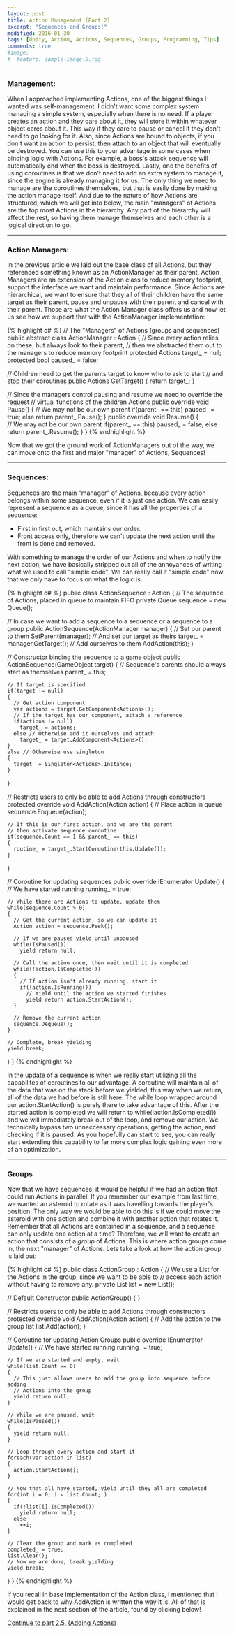 ```yaml
---
layout: post
title: Action Management (Part 2)
excerpt: "Sequences and Groups!"
modified: 2016-01-30
tags: [Unity, Action, Actions, Sequences, Groups, Programming, Tips]
comments: true
#image:
#  feature: sample-image-5.jpg
---
```


### Management\: ###

When I approached implementing Actions, one of the biggest things I wanted was self-management. I didn't want some complex system managing a simple system, especially when there is no need. If a player creates an action and they care about it, they will store it within whatever object cares about it. This way if they care to pause or cancel it they don't need to go looking for it. Also, since Actions are bound to objects, if you don't want an action to persist, then attach to an object that will eventually be destroyed. You can use this to your advantage in some cases when binding logic with Actions. For example, a boss's attack sequence will automatically end when the boss is destroyed. Lastly, one the benefits of using coroutines is that we don't need to add an extra system to manage it, since the engine is already managing it for us. The only thing we need to manage are the coroutines themselves, but that is easily done by making the action manage itself. And due to the nature of how Actions are structured, which we will get into below, the main "managers" of Actions are the top most Actions in the hierarchy. Any part of the hierarchy will affect the rest, so having them manage themselves and each other is a logical direction to go.  

---

### Action Managers\: ###

In the previous article we laid out the base class of all Actions, but they referenced something known as an ActionManager as their parent. Action Managers are an extension of the Action class to reduce memory footprint, support the interface we want and maintain performance. Since Actions are hierarchical, we want to ensure that they all of their children have the same target as their parent, pause and unpause with their parent and cancel with their parent. Those are what the Action Manager class offers us and now let us see how we support that with the ActionManager implementation:

{% highlight c# %}
// The "Managers" of Actions (groups and sequences)
public abstract class ActionManager : Action
{
  // Since every action relies on these, but always look to their parent,
  // then we abstracted them out to the managers to reduce memory footprint
  protected Actions target_ = null;
  protected bool paused_ = false;

  // Children need to get the parents target to know who to ask to start
  // and stop their coroutines
  public Actions GetTarget() { return target_; }

  // Since the managers control pausing and resume we need to override the request
  // virtual functions of the children Actions
  public override void Pause() {
    // We may not be our own parent
    if(parent_ == this)
      paused_ = true;
    else
      return parent_.Pause();
  }
  public override void Resume() {     
    // We may not be our own parent
    if(parent_ == this)
      paused_ = false;
    else
      return parent_.Resume();
  }
}
{% endhighlight %}

>

Now that we got the ground work of ActionManagers out of the way, we can move onto the first and major "manager" of Actions, Sequences!

---

### Sequences\: ###

Sequences are the main "manager" of Actions, because every action belongs within some sequence, even if it is just one action. We can easily represent a sequence as a queue, since it has all the properties of a sequence: 

* First in first out, which maintains our order.
* Front access only, therefore we can't update the next action until the front is done and removed.

With something to manage the order of our Actions and when to notify the next action, we have basically stripped out all of the annoyances of writing what we used to call "simple code". We can really call it "simple code" now that we only have to focus on what the logic is.

{% highlight c# %}
public class ActionSequence : Action
{
  // The sequence of Actions, placed in queue to maintain FIFO
  private Queue<Action> sequence = new Queue<Action>();

  // In case we want to add a sequence to a sequence or a sequence to a group
  public ActionSequence(ActionManager manager)
  {
    // Set our parent to them
    SetParent(manager);
    // And set our target as theirs
    target_ = manager.GetTarget();
    // Add ourselves to them
    AddAction(this);
  }

  // Constructor binding the sequence to a game object
  public ActionSequence(GameObject target)
  {
    // Sequence's parents should always start as themselves
    parent_ = this;

    // If target is specified
    if(target != null)
    {
      // Get action component
      var actions = target.GetComponent<Actions>();
      // If the target has our component, attach a reference
      if(actions != null)
        target_ = actions;
      else // Otherwise add it ourselves and attach
        target_ = target.AddComponent<Actions>();
    }
    else // Otherwise use singleton
    {
      target_ = Singleton<Actions>.Instance;
    }
  }

  // Restricts users to only be able to add Actions through constructors
  protected override void AddAction(Action action)
  {
    // Place action in queue
    sequence.Enqueue(action);
    
    // If this is our first action, and we are the parent
    // then activate sequence coroutine
    if(sequence.Count == 1 && parent_ == this)
    {
      routine_ = target_.StartCoroutine(this.Update());
    }
  }

  // Coroutine for updating sequences
  public override IEnumerator Update()
  {
    // We have started running
    running_ = true;

    // While there are Actions to update, update them
    while(sequence.Count > 0)
    {
      // Get the current action, so we can update it
      Action action = sequence.Peek();

      // If we are paused yield until unpaused
      while(IsPaused())
        yield return null;

      // Call the action once, then wait until it is completed
      while(!action.IsCompleted())
      {	
        // If action isn't already running, start it
        if(!action.IsRunning())
          // Yield until the action we started finishes
          yield return action.StartAction();
      }

      // Remove the current action
      sequence.Dequeue();
    }

    // Complete, break yielding
    yield break;
  }
}
{% endhighlight %} 

In the update of a sequence is when we really start utilizing all the capabilites of coroutines to our advantage. A coroutine will maintain all of the data that was on the stack before we yielded, this way when we return, all of the data we had before is still here. The while loop wrapped around our action.StartAction() is purely there to take advantage of this. After the started action is completed we will return to while(!action.IsCompleted()) and we will immediately break out of the loop, and remove our action. We technically bypass two unneccessary operations, getting the action, and checking if it is paused. As you hopefully can start to see, you can really start extending this capability to far more complex logic gaining even more of an optimization.

---

### Groups ###

Now that we have sequences, it would be helpful if we had an action that could run Actions in parallel! If you remember our example from last time, we wanted an asteroid to rotate as it was travelling towards the player's position. The only way we would be able to do this is if we could move the asteroid with one action and combine it with another action that rotates it. Remember that all Actions are contained in a sequence, and a sequence can only update one action at a time? Therefore, we will want to create an action that consists of a _group_ of Actions. This is where action groups come in, the next "manager" of Actions. Lets take a look at how the action group is laid out:

{% highlight c# %}
public class ActionGroup : Action
{
  // We use a List for the Actions in the group, since we want to be able to 
  // access each action without having to remove any.
  private List<Action> list = new List<Action>();

  // Default Constructor
  public ActionGroup()
  {
  }

  // Restricts users to only be able to add Actions through constructors
  protected override void AddAction(Action action)
  {
    // Add the action to the group list
    list.Add(action);
  }

  // Coroutine for updating Action Groups
  public override IEnumerator Update()
  {
    // We have started running
    running_ = true;

    // If we are started and empty, wait
    while(list.Count == 0)
    {
      // This just allows users to add the group into sequence before adding
      // Actions into the group
      yield return null;
    }

    // While we are paused, wait
    while(IsPaused()) 
    {
      yield return null;
    }

    // Loop through every action and start it
    foreach(var action in list)
    {
      action.StartAction();
    }

    // Now that all have started, yield until they all are completed
    for(int i = 0; i < list.Count; )
    {
      if(!list[i].IsCompleted())
        yield return null;
      else 
        ++i;
    }

    // Clear the group and mark as completed
    completed_ = true;
    list.Clear();	
    // Now we are done, break yielding
    yield break;
  }
}
{% endhighlight %} 

If you recall in base implementation of the Action class, I mentioned that I would get back to why AddAction is written the way it is. All of that is explained in the next section of the article, found by clicking below!

>

[Continue to part 2.5. (Adding Actions)](http://joshualouderback.com/AddingActions/) 
